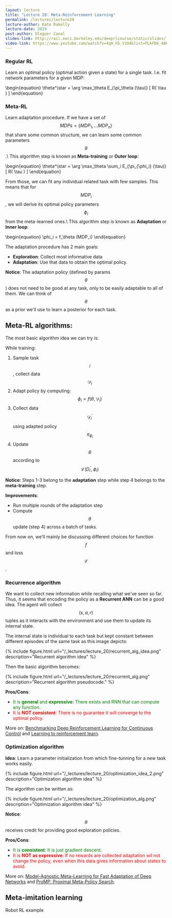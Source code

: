 ```yaml
---
layout: lecture
title: "Lecture 20: Meta-Reinforcement Learning"
permalink: /lectures/lecture20
lecture-author: Kate Rakelly
lecture-date: 2019
post-author: Oleguer Canal
slides-link: http://rail.eecs.berkeley.edu/deeprlcourse/static/slides/lec-20.pdf
video-link: https://www.youtube.com/watch?v=4qH_h5_V3O4&list=PLkFD6_40KJIwhWJpGazJ9VSj9CFMkb79A&index=20&t=7s
---
```

<!--
Disclaimer and authorship:
This article is provided for free only for your personal informational and entertainment purposes. No commercial use of it is allowed.

Please note there might be mistakes. We would be grateful to receive (constructive) criticism if you spot any. You can reach us at: ai.campus.ai@gmail.com or directly open an issue on our github repo: https://github.com/CampusAI/CampusAI.github.io

If considering to use the text please cite the original author/s of the lecture/paper.
Furthermore, please acknowledge our work by adding a link to our website: https://campusai.github.io/ and citing our names: Oleguer Canal and Federico Taschin.
-->

### Regular RL
Learn an optimal policy (optimal action given a state) for a single task. I.e.
fit network parameters for a given MDP:

\begin{equation}
\theta^\star = \arg \max_\theta E_{\pi_\theta (\tau)} \[ R( \tau ) \]
\end{equation}

### Meta-RL
Learn adaptation procedure.
If we have a set of $$MDPs = \{ MDP_1, ... MDP_n \}$$ that share some common structure, we can learn some common parameters $$\theta$$.\\
This algorithm step is known as **Meta-training** or **Outer loop**:

\begin{equation}
\theta^\star = \arg \max_\theta \sum_i E_{\pi_{\phi_i} (\tau)} \[ R( \tau ) \]
\end{equation}

From those, we can fit any individual related task with few samples.
This means that for $$MDP_i$$, we will derive its optimal policy parameters $$\phi_i$$ from the meta-learned ones.\\
This algorithm step is known as **Adaptation** or **Inner loop**:

\begin{equation}
\phi_i = f_\theta (MDP_i)
\end{equation}

The adaptation procedure has 2 main goals:
- **Exploration**: Collect most informative data
- **Adaptation**: Use that data to obtain the optimal policy.

**Notice**: The adaptation policy (defined by params $$\theta$$) does not need to be good at any task, only to be easily adaptable to all of them. We can think of $$\theta$$ as a prior we'll use to learn a posterior for each task.

## Meta-RL algorithms:
The most basic algorithm idea we can try is:

While training:
  1. Sample task $$i$$, collect data $$\mathcal{D}_i$$
  2. Adapt policy by computing: $$\phi_i = f(\theta, \mathcal{D}_i)$$
  3. Collect data $$\mathcal{D}_i^\prime$$ using adapted policy $$\pi_{\phi_i}$$
  4. Update $$\theta$$ according to $$\mathcal{L} (D_i^\prime, \phi_i)$$

**Notice**: Steps 1-3 belong to the **adaptation** step while step 4 belongs to the **meta-training** step.

**Improvements**:
- Run multiple rounds of the adaptation step
- Compute $$\theta$$ update (step 4) across a batch of tasks.

From now on, we'll mainly be discussing different choices for function $$f$$ and loss $$\mathcal{L}$$.

### Recurrence algorithm
We want to collect new information while recalling what we've seen so far.
Thus, it seems that encoding the policy as a **Recurrent ANN** can be a good idea.
The agent will collect $$(s, a, r)$$ tuples as it interacts with the environment and use them to update its internal state.

The internal state is individual to each task but kept constant between different episodes of the same task as this image depicts:

{% include figure.html url="/_lectures/lecture_20/recurrent_alg_idea.png" description="Recurrent algorithm idea" %}

Then the basic algorithm becomes:

{% include figure.html url="/_lectures/lecture_20/recurrent_alg.png" description="Recurrent algorithm pseudocode." %}

**Pros/Cons**:
+ <span style="color:green">It is **general** and **expressive**: There exists and RNN that can compute any function.</span>
+ <span style="color:red">It is **NOT consistent**: There is no guarantee it will converge to the optimal policy.</span>

More on: [Benchmarking Deep Reinforcement Learning for Continuous Control](https://arxiv.org/abs/1604.06778) and [Learning to reinforcement learn](https://arxiv.org/abs/1611.05763).

### Optimization algorithm

**Idea**: Learn a parameter initialization from which fine-tunning for a new task works easily.

{% include figure.html url="/_lectures/lecture_20/optimization_idea_2.png" description="Optimization algorithm idea" %}

The algorithm can be written as:

{% include figure.html url="/_lectures/lecture_20/optimization_alg.png" description="Optimization algorithm idea" %}

**Notice**: $$\theta$$ receives credit for providing good exploration policies.

**Pros/Cons**:
+ <span style="color:green">It is **consistent**: It is just gradient descent.</span>
+ <span style="color:red">It is **NOT as expressive**: If no rewards are collected adaptation wil not change the policy, even when this data gives information about states to avoid.</span>

More on: [Model-Agnostic Meta-Learning for Fast Adaptation of Deep Networks](https://arxiv.org/abs/1703.03400) and [ProMP: Proximal Meta-Policy Search](https://arxiv.org/abs/1810.06784).

## Meta-imitation learning

Robot RL example